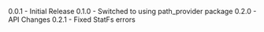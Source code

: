 0.0.1 - Initial Release
0.1.0 - Switched to using path_provider package
0.2.0 - API Changes
0.2.1 - Fixed StatFs errors

